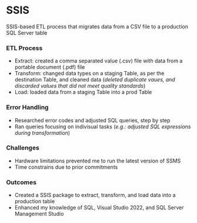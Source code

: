 # SSIS 
SSIS-based ETL process that migrates data from a CSV file to a production SQL Server table

### ETL Process
  * Extract: created a comma separated value (.csv) file with data from a portable document (.pdf) file 
  * Transform: changed data types on a staging Table, as per the destination Table, and cleaned data (*deleted duplicate vaues, and discarded values that did not meet quality standards*)
  * Load: loaded data from a staging Table into a prod Table
  
### Error Handling
  * Researched error codes and adjusted SQL queries, step by step
  * Ran queries focusing on indivisual tasks (*e.g.: adjusted SQL expressions during transformation*)

### Challenges
  * Hardware limitations prevented me to run the latest version of SSMS
  * Time constrains due to prior commitments 

### Outcomes
  * Created a SSIS package to extract, transform, and load data into a production table
  * Enhanced my knowledge of SQL, Visual Studio 2022, and SQL Server Management Studio
  


